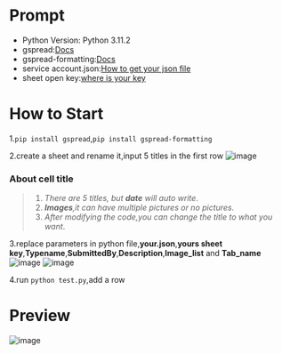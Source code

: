 # Prompt
- Python Version: Python 3.11.2
- gspread:[Docs](https://docs.gspread.org/en/latest/)
- gspread-formatting:[Docs](https://pypi.org/project/gspread-formatting/)
- service account.json:[How to get your json file](https://docs.gspread.org/en/latest/oauth2.html#enable-api-access-for-a-project)
- sheet open key:[where is your key](https://github.com/Nanfengzhiwo1/googlesheet_write/assets/107869748/520c7be3-2a87-425b-aa59-5528df7cf13a)

# How to Start
1.`pip install gspread`,`pip install gspread-formatting` 

2.create a sheet and rename it,input 5 titles in the first row
![image](https://github.com/Nanfengzhiwo1/googlesheet_write/assets/107869748/34db52d8-eafa-41f8-93fd-7436006ebb0b)
### About cell title 

> 1. *There are 5 titles, but **date** will auto write*.  
> 2. ***Images**,it can have multiple pictures or no pictures*.  
> 3. *After modifying the code,you can change the title to what you want*.


3.replace parameters in python file,**your.json**,**yours sheet key**,**Typename**,**SubmittedBy**,**Description**,**Image_list** and **Tab_name**
![image](https://github.com/Nanfengzhiwo1/googlesheet_write/assets/107869748/85f78ae9-74f1-4310-9275-ea0201ab4538)
![image](https://github.com/Nanfengzhiwo1/googlesheet_write/assets/107869748/b52e6ea8-9840-4639-a0ef-8aaced5bde4b)


4.run `python test.py`,add a row

# Preview

![image](https://github.com/Nanfengzhiwo1/googlesheet_write/assets/107869748/ffe6b257-e533-4e0d-9099-a1c648a15bad)







